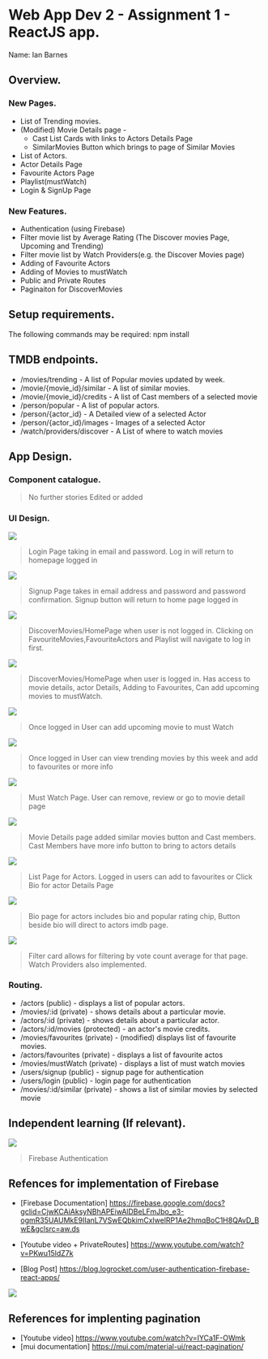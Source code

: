 # Web App Dev 2 - Assignment 1 - ReactJS app.

Name: Ian Barnes

## Overview.

### New Pages.

+ List of Trending movies.
+ (Modified) Movie Details page -
  + Cast List Cards with links to Actors Details Page
  + SimilarMovies Button which brings to page of Similar Movies
+ List of Actors.
+ Actor Details Page
+ Favourite Actors Page
+ Playlist(mustWatch)
+ Login & SignUp Page

### New Features.

+ Authentication (using Firebase) 
+ Filter movie list by Average Rating (The Discover movies Page, Upcoming and Trending)
+ Filter movie list by Watch Providers(e.g. the Discover Movies page)
+ Adding of Favourite Actors
+ Adding of Movies to mustWatch
+ Public and Private Routes
+ Paginaiton for DiscoverMovies

## Setup requirements.

The following commands may be required:
 npm install 

## TMDB endpoints.

+ /movies/trending - A list of Popular movies updated by week.
+ /movie/{movie_id}/similar - A list of similar movies. 
+ /movie/{movie_id}/credits - A list of Cast members of a selected movie
+ /person/popular - A list of popular actors.
+ /person/{actor_id} - A Detailed view of a selected Actor
+ /person/{actor_id}/images - Images of a selected Actor
+ /watch/providers/discover - A List of where to watch movies

## App Design.

### Component catalogue.
>No further stories Edited or added

### UI Design.

![ ](./images/login.png)
>Login Page taking in email and password. Log in will return to homepage logged in

![ ](./images/signup.png)

>Signup Page takes in email address and password and password confirmation. Signup button will return to home page logged in

![ ](./images/discoverPublic.png)

>DiscoverMovies/HomePage when user is not logged in. Clicking on FavouriteMovies,FavouriteActors and Playlist will navigate to log in first.

![ ](./images/discoverPrivate.png)

>DiscoverMovies/HomePage when user is logged in. Has access to movie details, actor Details, Adding to Favourites, Can add upcoming movies to mustWatch.

![ ](./images/upcomingMovie.png)

>Once logged in User can add upcoming movie to must Watch 

![ ](./images/trendingMovie.png)

>Once logged in User can view trending movies by this week and add to favourites or more info

![ ](./images/mustWatch.png)

>Must Watch Page. User can remove, review or go to movie detail page

![ ](./images/movieDetail.png)

>Movie Details page added similar movies button and Cast members. Cast Members have more info button to bring to actors details

![ ](./images/actorList.png)

>List Page for Actors. Logged in users can add to favourites or Click Bio for actor Details Page

![ ](./images/actorDetails.png)

>Bio page for actors includes bio and popular rating chip, Button beside bio will direct to actors imdb page.

![ ](./images/filterCard.png)

>Filter card allows for filtering by vote count average for that page. Watch Providers also implemented.
### Routing.

+ /actors (public) - displays a list of popular actors.
+ /movies/:id (private) - shows details about a particular movie.
+ /actors/:id (private) - shows details about a particular actor.
+ /actors/:id/movies (protected) - an actor's movie credits.
+ /movies/favourites (private) - (modified) displays list of favourite movies.
+ /actors/favourites (private) - displays a list of favourite actos
+ /movies/mustWatch (private) - displays a list of must watch movies
+ /users/signup (public) - signup page for authentication
+ /users/login (public) - login page for authentication
+ /movies/:id/similar (private) - shows a list of similar movies by selected movie


## Independent learning (If relevant).

![ ](./images/firebase.png)
>Firebase Authentication 

## Refences for implementation of Firebase
+ [Firebase Documentation] https://firebase.google.com/docs?gclid=CjwKCAiAksyNBhAPEiwAlDBeLFmJbo_e3-ogmR35UAUMkE9IIanL7VSwEQbkimCxlwelRP1Ae2hmqBoC1H8QAvD_BwE&gclsrc=aw.ds

+ [Youtube video + PrivateRoutes] https://www.youtube.com/watch?v=PKwu15ldZ7k
+ [Blog Post] https://blog.logrocket.com/user-authentication-firebase-react-apps/

![ ](./images/pagintation.png)

## References for implenting pagination
+ [Youtube video] https://www.youtube.com/watch?v=IYCa1F-OWmk
+ [mui documentation] https://mui.com/material-ui/react-pagination/

